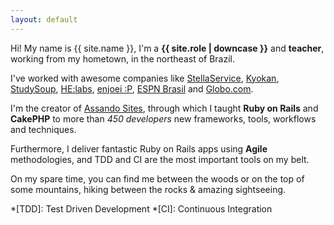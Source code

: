 ```yaml
---
layout: default
---
```


Hi! My name is {{ site.name }}, I'm a **{{ site.role | downcase }}** and **teacher**, working from my hometown, in the northeast of Brazil.

I've worked with awesome companies like [StellaService][stella], [Kyokan][kyokan], [StudySoup][studysoup], [HE:labs][helabs], [enjoei :P][enjoei], [ESPN Brasil][espn] and [Globo.com][globo].

I'm the creator of [Assando Sites][assando-sites], through which I taught **Ruby on Rails** and **CakePHP** to more than *450 developers* new frameworks, tools, workflows and techniques.

Furthermore, I deliver fantastic Ruby on Rails apps using **Agile** methodologies, and TDD and CI are the most important tools on my belt.

On my spare time, you can find me between the woods or on the top of some mountains, hiking between the rocks & amazing sightseeing.

*[TDD]: Test Driven Development
*[CI]: Continuous Integration

[assando-sites]: http://assando-sites.com.br
[studysoup]: https://studysoup.com
[helabs]: http://helabs.com
[enjoei]: http://enjoei.com.br
[espn]: http://espn.com.br
[jb]: http://www.jb.com.br
[globo]: http://globo.com
[kyokan]: https://kyokan.io
[stella]: https://stellaservice.com
